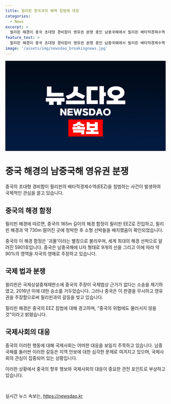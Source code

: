 ```yaml
---
title: 필리핀 중국과의 해역 침범에 대응
categories:
  - News
excerpt: >
  필리핀 해경이 중국 초대형 경비함이 영유권 분쟁 중인 남중국해에서 필리핀 배타적경제수역, EEZ를 침범해 정박 중임을 밝혔다. 중국 해경 선박은 165m 길이이며, 필리핀 해경과 730m 떨어진 곳에 위치하고 있다. 필리핀은 중국 경비함에 대해 경고했고, 이에 대해 우리는 물러서지 않을 것이라고 강조했다. 필리핀은 중국의 영유권 주장을 국제법상 근거가 없다는 판결을 받았지만, 중국은 이를 무시하고 계속 분쟁 지역에서 활동하며 갈등을 빚어오고 있다.
feature_text: >
  필리핀 해경이 중국 초대형 경비함이 영유권 분쟁 중인 남중국해에서 필리핀 배타적경제수역, EEZ를 침범해 정박 중임을 밝혔다. 중국 해경 선박은 165m 길이이며, 필리핀 해경과 730m 떨어진 곳에 위치하고 있다. 필리핀은 중국 경비함에 대해 경고했고, 이에 대해 우리는 물러서지 않을 것이라고 강조했다. 필리핀은 중국의 영유권 주장을 국제법상 근거가 없다는 판결을 받았지만, 중국은 이를 무시하고 계속 분쟁 지역에서 활동하며 갈등을 빚어오고 있다.
image: '/assets/img/newsdao_breakingnews.jpg'
---
```


<p><img src="/assets/img/newsdao_breakingnews.jpg" alt="bookingtag 속보" /></p>

<h1>중국 해경의 남중국해 영유권 분쟁</h1>

<p>중국의 초대형 경비함이 필리핀의 배타적경제수역(EEZ)을 침범하는 사건이 발생하여 국제적인 관심을 끌고 있습니다.</p>

<h2 data-ke-size="size26">중국의 해경 함정</h2>

<p>필리핀 해경에 따르면, 중국의 165m 길이의 해경 함정이 필리핀 EEZ로 진입하고, 필리핀 해경과 약 730m 떨어진 곳에 정박한 후 소형 선박들을 배치했음이 확인되었습니다.</p>

<p>중국의 이 해경 함정은 '괴물'이라는 별칭으로 불리우며, 세계 최대의 해경 선박으로 알려진 5901호입니다. 중국은 남중국해에 U자 형태로 9개의 선을 그리고 이에 따라 약 90%의 영역을 자국의 영해로 주장하고 있습니다.</p>

<h2 data-ke-size="size26">국제 법과 분쟁</h2>

<p>필리핀은 국제상설중재재판소에 중국의 주장이 국제법상 근거가 없다는 소송을 제기하였고, 2016년 이에 대한 승소를 거두었습니다. 그러나 중국은 이 판결을 무시하고 영유권을 주장함으로써 필리핀과의 갈등을 빚고 있습니다.</p>

<p>필리핀 해경은 중국의 EEZ 침범에 대해 경고하며, "중국의 위협에도 물러서지 않을 것"이라고 밝혔습니다.</p>

<h2 data-ke-size="size26">국제사회의 대응</h2>

<p>중국의 이러한 행동에 대해 국제사회는 어떠한 대응을 보일지 주목하고 있습니다. 남중국해를 둘러싼 이러한 갈등은 지역 안보에 대한 심각한 문제로 여겨지고 있으며, 국제사회의 관심이 집중되어 있는 상황입니다.</p>

<p>이러한 상황에서 중국의 향후 행보와 국제사회의 대응이 중요한 관전 포인트로 부상하고 있습니다.</p>

<p data-ke-size="size16">&nbsp;</p>
실시간 뉴스 속보는, <a href="https://newsdao.kr" rel="dofollow">https://newsdao.kr</a>


